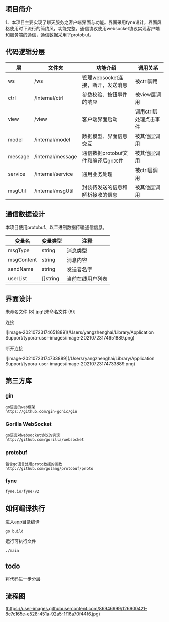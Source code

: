 ## 项目简介

1、本项目主要实现了聊天服务之客户端界面与功能。界面采用fyne设计，界面风格使用时下流行的简约风，功能完整。通信协议使用websocket协议实现客户端和服务端的通信，通信数据采用了protobuf。



## 代码逻辑分层



| 层      | 文件夹            | 功能介绍                           | 调用关系               |
| ------- | ----------------- | ---------------------------------- | ---------------------- |
| ws      | /ws               | 管理websocket连接，断开，发送消息  | 被ctrl调用             |
| ctrl    | /Internal/ctrl    | 参数校验、按钮事件的响应           | 被view层调用           |
| view    | /view             | 客户端界面启动                     | 调用ctrl层处理点击事件 |
| model   | /internal/model   | 数据模型、界面信息交互             | 被其他层调用           |
| message | /internal/message | 通信数据protobuf文件和编译后go文件 | 被其他层调用           |
| service | /internal/service | 通用业务处理                       | 被ctrl层调用           |
| msgUtil | /internal/msgUtil | 封装待发送的信息和解析接收的信息   | 被其他层调用           |

## 通信数据设计

本项目使用protobuf、以二进制数据传输通信信息。

| 变量名     | 变量类型 | 注释             |
| ---------- | -------- | ---------------- |
| msgType    | string   | 消息类型         |
| msgContent | string   | 消息内容         |
| sendName   | string   | 发送者名字       |
| userList   | []string | 当前在线用户列表 |

## 界面设计

未命名文件 (8).jpg![未命名文件 (8)]

连接

![image-20210723174651889](/Users/yangzhenghai/Library/Application Support/typora-user-images/image-20210723174651889.png)



断开连接

![image-20210723174733889](/Users/yangzhenghai/Library/Application Support/typora-user-images/image-20210723174733889.png)

## 第三方库

### gin

```
go语言的web框架
https://github.com/gin-gonic/gin
```

### Gorilla WebSocket

```
go语言对websocket协议的实现
http://github.com/gorilla/websocket
```

### protobuf

```
包含go语言处理proto数据的函数
http://github.com/golang/protobuf/proto
```

### fyne

```go
fyne.io/fyne/v2
```

## 如何编译执行

进入app目录编译

```
go build
```

运行可执行文件

```
./main
```

## todo

将代码进一步分层

## 流程图

(https://user-images.githubusercontent.com/86946999/126900421-8c7c165e-e528-451a-92a5-1f16a70f44f6.jpg)


